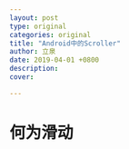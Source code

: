 ```yaml
---
layout: post
type: original
categories: original
title: "Android中的Scroller"
author: 立泉
date: 2019-04-01 +0800
description: 
cover: 

---
```


# 何为滑动
